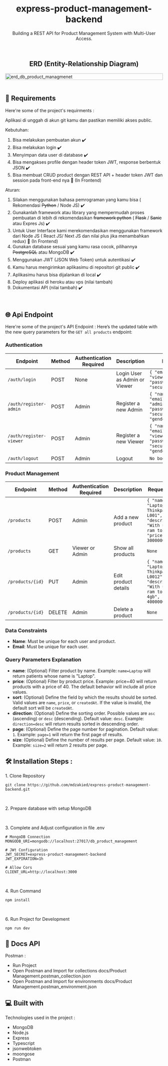 <h1 align="center" id="title">express-product-management-backend</h1>

<p align="center" id="description">Building a REST API for Product Management System with Multi-User Access.</p>

<br>
<h2 align="center">ERD (Entity-Relationship Diagram)</h2>
<div style="display: flex; justify-content: center;">
<img width="100%" alt="erd_db_product_managmenet" src="https://github.com/user-attachments/assets/b952c2b3-2eaa-44cc-8ea5-3667129e7baf">
</div>

<br>
<h2>🚀 Requirements</h2>

Here're some of the project's requirments :

Aplikasi di unggah di akun git kamu dan pastikan memiliki akses public.

Kebutuhan:
  1. Bisa melakukan pembuatan akun ✔️
  2. Bisa melakukan login ✔️
  3. Menyimpan data user di database ✔️
  4. Bisa mengakses profile dengan header token JWT, response berbentuk JSON ✔️
  5. Bisa membuat CRUD product dengan REST API + header token JWT dan session pada front-end nya 📍 (In Frontend)

Aturan:
  1. Silakan menggunakan bahasa pemrograman yang kamu bisa ( Rekomendasi ~~Python~~ / Node JS) ✔️
  2. Gunakanlah framework atau library yang mempermudah proses pembuatan di lebih di rekomendasikan ~~framework python~~ ( ~~Flask~~ / ~~Sanic~~ atau Expres Js) ✔️
  3. Untuk User Interface kami merekomendasikan menggunakan framework dari Node JS ( React JS/ Next JS dan nilai plus jika menambahkan redux) 📍 (In Frontend)
  4. Gunakan database sesuai yang kamu rasa cocok, pilihannya ~~PostgreSQL~~ atau MongoDB ✔️
  5. Menggunakan JWT (JSON Web Token) untuk autentikasi ✔️
  6. Kamu harus mengirimkan aplikasimu di repositori git public ✔️
  7. Aplikasimu harus bisa dijalankan di local ✔️
  8. Deploy aplikasi di heroku atau vps (nilai tambah) 
  9. Dokumentasi API (nilai tambah) ✔️

<br>
<h2>🌐 Api Endpoint</h2>

Here're some of the project's API Endpoint :
Here’s the updated table with the new query parameters for the `GET all products` endpoint:

<h3>Authentication</h3>

| Endpoint                     | Method | Authentication Required | Description                                    | Request Body                                                                                  |
|------------------------------|--------|-------------------------|------------------------------------------------|------------------------------------------------------------------------------------------------|
| `/auth/login`                 | POST   | None                    | Login User as Admin or Viewer                 | `{ "email": "viewer@example.com", "password": "securePassword123" }`                              |
| `/auth/register-admin`        | POST   | Admin                   | Register a new Admin                          | `{ "name": "AdminNew", "email": "adminNew@example.com", "password": "securePassword123", "gender": "Male" }` |
| `/auth/register-viewer`       | POST   | Admin                   | Register a new Viewer                         | `{ "name": "Viewer", "email": "viewer@example.com", "password": "securePassword123", "gender": "Female" }` |
| `/auth/logout`                | POST   | Admin                   | Logout                                        | `No body`                                                                                       |

<h3>Product Management</h3>

| Endpoint                     | Method | Authentication Required | Description                                       | Request Body                                                                                  | Query Parameters           |
|------------------------------|--------|-------------------------|---------------------------------------------------|------------------------------------------------------------------------------------------------|----------------------------|
| `/products`                   | POST   | Admin                   | Add a new product                                | `{ "name": "Laptop Thinkpad L001", "description": "With upgrade ram to 12gb", "price": 3000000 }`  | None                       |
| `/products`                   | GET    | Viewer or Admin          | Show all products                               | `None`                                                                                           | 'name=Laptop&price=40&page=2&size=1&sort=name&direction=asc'  |
| `/products/{id}`             | PUT    | Admin                   | Edit product details                            | `{ "name": "Laptop Thinkpad L0012", "description": "With upgrade ram to 12gb + 4gb", "price": 4000000 }` | None                       |
| `/products/{id}`              | DELETE | Admin                   | Delete a product                                | `None`                                                                                           | None                       |

<h3>Data Constraints</h3>

- **Name**: Must be unique for each user and product.
- **Email**: Must be unique for each user.

<h3>Query Parameters Explanation</h3>

- **name**: (Optional) Filter product by name. Example: `name=Laptop` will return patients whose name is "Laptop".
- **price**: (Optional) Filter by product price. Example: price=40 will return products with a price of 40. The default behavior will include all price values.
- **sort**: (Optional) Define the field by which the results should be sorted. Valid values are `name`, `price`, or `createdAt`. If the value is invalid, the default sort will be `createdAt`.
- **direction**: (Optional) Define the sorting order. Possible values are `asc` (ascending) or `desc` (descending). Default value: `desc`. Example: `direction=desc` will return results sorted in descending order.
- **page**: (Optional) Define the page number for pagination. Default value: `1`. Example: `page=1` will return the first page of results.
- **size**: (Optional) Define the number of results per page. Default value: `10`. Example: `size=2` will return 2 results per page.

  
<h2>🛠️ Installation Steps :</h2>

<p>1. Clone Repository</p>

```
git clone https://github.com/mdzakied/express-product-management-backend.git
```

<br />
<p>2. Prepare database with setup MongoDB </p>

<br />
<p>3. Complete and Adjust configuration in file .env</p>

```
# MongoDB Connection
MONGODB_URI=mongodb://localhost:27017/db_product_management

# JWt Configuration
JWT_SECRET=express-product-management-backend
JWT_EXPIRATION=1h

# Allow Cors
CLIENT_URL=http://localhost:3000
```

<br />
<p>4. Run Command</p>

```
npm install
```

<br />
<p>6. Run Project for Development</p>

```
npm run dev 
```

<h2>📃 Docs API</h2>
  
Postman :
* Run Project
* Open Postman and Import for collections docs/Product Management.postman_collection.json
* Open Postman and Import for environments docs/Product Management.postman_environment.json


<h2>💻 Built with</h2>

Technologies used in the project :

*   MongoDB
*   Node.js
*   Express
*   Typescript
*   jsonwebtoken
*   moongose
*   Postman

